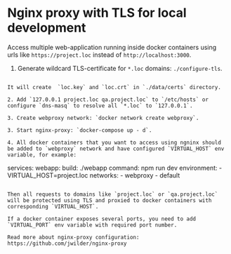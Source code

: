# Nginx proxy with TLS for local development

Access multiple web-application running inside docker containers using urls like `https://project.loc` instead of `http://localhost:3000`.

1. Generate wildcard TLS-certificate for `*.loc` domains: `./configure-tls`.
```

It will create  `loc.key` and `loc.crt` in `./data/certs` directory.

2. Add `127.0.0.1 project.loc qa.project.loc` to `/etc/hosts` or configure `dns-masq` to resolve all `*.loc` to `127.0.0.1`.

3. Create webproxy network: `docker network create webproxy`.

3. Start nginx-proxy: `docker-compose up - d`.

4. All docker containers that you want to access using ngninx should be added to `webproxy` network and have configured `VIRTUAL_HOST` env variable, for example:

```
services:
  webapp:
    build: ./webapp
    command: npm run dev
    environment:
      - VIRTUAL_HOST=project.loc
    networks:
      - webproxy
      - default
```

Then all requests to domains like `project.loc` or `qa.project.loc` will be protected using TLS and proxied to docker containers with corresponding `VIRTUAL_HOST`.

If a docker container exposes several ports, you need to add `VIRTUAL_PORT` env variable with required port number.

Read more about nginx-proxy configuration: https://github.com/jwilder/nginx-proxy
